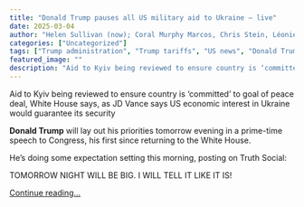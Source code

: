 ```yaml
---
title: "Donald Trump pauses all US military aid to Ukraine – live"
date: 2025-03-04
author: "Helen Sullivan (now); Coral Murphy Marcos, Chris Stein, Léonie Chao-Fong and Tom Ambrose (earlier)"
categories: ["Uncategorized"]
tags: ["Trump administration", "Trump tariffs", "US news", "Donald Trump", "Canada", "Mexico", "World news", "Elon Musk", "US Congress", "Republicans"]
featured_image: ""
description: "Aid to Kyiv being reviewed to ensure country is ‘committed’ to goal of peace deal, White House says, as JD Vance says US economic interest in Ukraine would guar..."
---
```


Aid to Kyiv being reviewed to ensure country is ‘committed’ to goal of peace deal, White House says, as JD Vance says US economic interest in Ukraine would guarantee its security

**Donald Trump** will lay out his priorities tomorrow evening in a prime-time speech to Congress, his first since returning to the White House.

He’s doing some expectation setting this morning, posting on Truth Social:

TOMORROW NIGHT WILL BE BIG. I WILL TELL IT LIKE IT IS!

[Continue reading...](https://www.theguardian.com/us-news/live/2025/mar/03/us-politics-live-news-donald-trump-tariffs-canada-mexico-announced-commerce-secretary)
